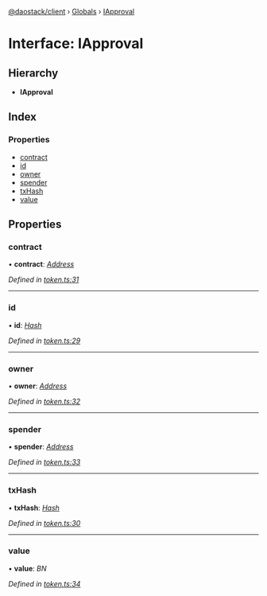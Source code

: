 [@daostack/client](../README.md) › [Globals](../globals.md) › [IApproval](iapproval.md)

# Interface: IApproval

## Hierarchy

* **IApproval**

## Index

### Properties

* [contract](iapproval.md#contract)
* [id](iapproval.md#id)
* [owner](iapproval.md#owner)
* [spender](iapproval.md#spender)
* [txHash](iapproval.md#txhash)
* [value](iapproval.md#value)

## Properties

###  contract

• **contract**: *[Address](../globals.md#address)*

*Defined in [token.ts:31](https://github.com/daostack/client/blob/1bc237e/src/token.ts#L31)*

___

###  id

• **id**: *[Hash](../globals.md#hash)*

*Defined in [token.ts:29](https://github.com/daostack/client/blob/1bc237e/src/token.ts#L29)*

___

###  owner

• **owner**: *[Address](../globals.md#address)*

*Defined in [token.ts:32](https://github.com/daostack/client/blob/1bc237e/src/token.ts#L32)*

___

###  spender

• **spender**: *[Address](../globals.md#address)*

*Defined in [token.ts:33](https://github.com/daostack/client/blob/1bc237e/src/token.ts#L33)*

___

###  txHash

• **txHash**: *[Hash](../globals.md#hash)*

*Defined in [token.ts:30](https://github.com/daostack/client/blob/1bc237e/src/token.ts#L30)*

___

###  value

• **value**: *BN*

*Defined in [token.ts:34](https://github.com/daostack/client/blob/1bc237e/src/token.ts#L34)*

